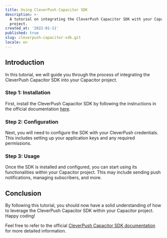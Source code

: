 ```yaml
---
title: Using CleverPush Capacitor SDK
description: >-
  A tutorial on integrating the CleverPush Capacitor SDK with your Capacitor
  project.
created_at: '2022-01-11'
published: true
slug: cleverpush-capacitor-sdk.git
locale: en
---
```


## Introduction
In this tutorial, we will guide you through the process of integrating the CleverPush Capacitor SDK into your Capacitor project.

### Step 1: Installation
First, install the CleverPush Capacitor SDK by following the instructions in the official documentation [here](https://developers.cleverpush.com/docs/sdks/capacitor/setup).

### Step 2: Configuration
Next, you will need to configure the SDK with your CleverPush credentials. This includes setting up your application keys and any required permissions.

### Step 3: Usage
Once the SDK is installed and configured, you can start using its functionalities within your Capacitor project. This may include sending push notifications, managing subscribers, and more.

## Conclusion
By following this tutorial, you should now have a solid understanding of how to leverage the CleverPush Capacitor SDK within your Capacitor project. Happy coding!

Feel free to refer to the official [CleverPush Capacitor SDK documentation](https://developers.cleverpush.com/docs/sdks/capacitor/setup) for more detailed information.
